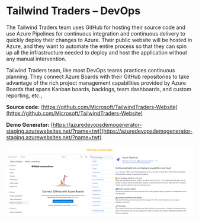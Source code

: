 # Tailwind Traders – DevOps

The Tailwind Traders team uses GitHub for hosting their source code and use Azure Pipelines for continuous integration and continuous delivery to quickly deploy their changes to Azure. Their public website will be hosted in Azure, and they want to automate the entire process so that they can spin up all the infrastructure needed to deploy and host the application without any manual intervention. 


Tailwind Traders team, like most DevOps teams practices continuous planning. They connect Azure Boards with their GitHub repositories to take advantage of the rich project management capabilities provided by Azure Boards that spans Kanban boards, backlogs, team dashboards, and custom reporting, etc.,

**Source code:** [https://github.com/Microsoft/TailwindTraders-Website](https://github.com/Microsoft/TailwindTraders-Website)

**Demo Generator:** [https://azuredevopsdemogenerator-staging.azurewebsites.net/?name=twt](https://azuredevopsdemogenerator-staging.azurewebsites.net/?name=twt)

![](GhAzureDevOps.png)

